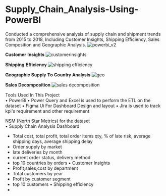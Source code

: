 # Supply_Chain_Analysis-Using-PowerBI
Conducted a comprehensive analysis of supply chain and shipment trends from 2015 to 2018,
Including Customer Insights, Shipping Efficiency, Sales Composition and Geographic Analysis.
![powerbi_v2](https://github.com/user-attachments/assets/884c94b3-4505-45d9-8a59-8124f6ec2de2)

𝐂𝐮𝐬𝐭𝐨𝐦𝐞𝐫 𝐈𝐧𝐬𝐢𝐠𝐡𝐭𝐬
![customerinsights](https://github.com/user-attachments/assets/13cd9fb7-95c0-4a63-aab1-cde64fc24ebe)

𝐒𝐡𝐢𝐩𝐩𝐢𝐧𝐠 𝐄𝐟𝐟𝐢𝐜𝐢𝐞𝐧𝐜𝐲
![shipping efficiency](https://github.com/user-attachments/assets/9d17dc17-89f5-4768-8a63-5cf8f2688cd1)

𝐆𝐞𝐨𝐠𝐫𝐚𝐩𝐡𝐢𝐜 𝐒𝐮𝐩𝐩𝐥𝐲 𝐓𝐨 𝐂𝐨𝐮𝐧𝐭𝐫𝐲 𝐀𝐧𝐚𝐥𝐲𝐬𝐢𝐬
![geo](https://github.com/user-attachments/assets/fab503a8-c545-4dd8-af0d-802a9ab7cb87)

𝐒𝐚𝐥𝐞𝐬 𝐃𝐞𝐜𝐨𝐦𝐩𝐨𝐬𝐢𝐭𝐢𝐨𝐧
![sales decomposition](https://github.com/user-attachments/assets/81085b37-8ece-4b65-836d-ed5cf7ca4507)

Tools Used In This Project
<br />
• PowerBi
• Power Query and Excel is used to perform the ETL on the dataset
• Figma Ui For Dashboard Design and layout
• Jira is used to track kpi's requirement and other requirement

NSM (North Star Metrics) for the dataset
<br />
• Supply Chain Analysis Dashboard
<br />
  - Total cost, total profit, total order items qty, % of late risk, average shipping days, average shipping delay
  - Order supply by market
  - late deliveries by month
  - current order status, delivery method
  - top 10 countries by orders
• Customer Insights
  - Profit,sales,cost by department
  - Total customers by year
  - Profit by customer segment
  - top 10 customers
• Shipping efficiency
  - 


